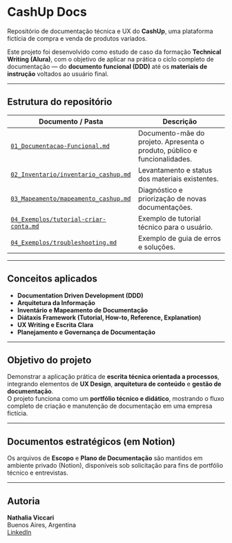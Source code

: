 # CashUp Docs

Repositório de documentação técnica e UX do **CashUp**, uma plataforma fictícia de compra e venda de produtos variados.

Este projeto foi desenvolvido como estudo de caso da formação **Technical Writing (Alura)**, com o objetivo de aplicar na prática o ciclo completo de documentação — do **documento funcional (DDD)** até os **materiais de instrução** voltados ao usuário final.

---

## Estrutura do repositório

| Documento / Pasta | Descrição |
|--------------------|-----------|
| [`01_Documentacao-Funcional.md`](./01_Documentacao-Funcional.md) | Documento-mãe do projeto. Apresenta o produto, público e funcionalidades. |
| [`02_Inventario/inventario_cashup.md`](./02_Inventario/inventario_cashup.md) | Levantamento e status dos materiais existentes. |
| [`03_Mapeamento/mapeamento_cashup.md`](./03_Mapeamento/mapeamento_cashup.md) | Diagnóstico e priorização de novas documentações. |
| [`04_Exemplos/tutorial-criar-conta.md`](./04_Exemplos/tutorial-criar-conta.md) | Exemplo de tutorial técnico para o usuário. |
| [`04_Exemplos/troubleshooting.md`](./04_Exemplos/troubleshooting.md) | Exemplo de guia de erros e soluções. |

---

## Conceitos aplicados

- **Documentation Driven Development (DDD)**
- **Arquitetura da Informação**
- **Inventário e Mapeamento de Documentação**
- **Diátaxis Framework (Tutorial, How-to, Reference, Explanation)**
- **UX Writing e Escrita Clara**
- **Planejamento e Governança de Documentação**

---

## Objetivo do projeto

Demonstrar a aplicação prática de **escrita técnica orientada a processos**, integrando elementos de **UX Design**, **arquitetura de conteúdo** e **gestão de documentação**.  
O projeto funciona como um **portfólio técnico e didático**, mostrando o fluxo completo de criação e manutenção de documentação em uma empresa fictícia.

---

## Documentos estratégicos (em Notion)

Os arquivos de **Escopo** e **Plano de Documentação** são mantidos em ambiente privado (Notion), disponíveis sob solicitação para fins de portfólio técnico e entrevistas.

---

## Autoria

**Nathalia Viccari**  
Buenos Aires, Argentina  
[LinkedIn](https://www.linkedin.com/in/nathaliaviccari/)  

